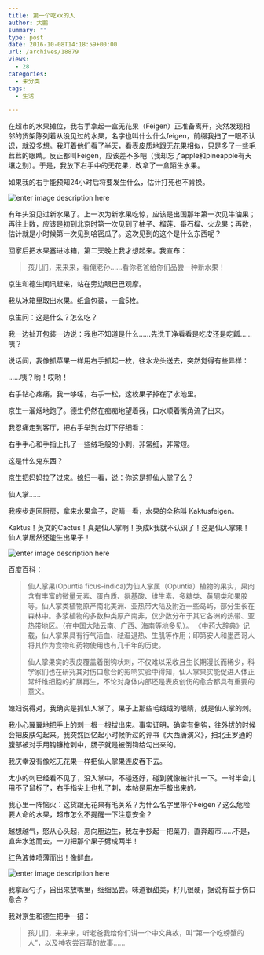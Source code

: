 ```yaml
---
title: 第一个吃xx的人
author: 大鹏
summary: ""
type: post
date: 2016-10-08T14:18:59+00:00
url: /archives/18879
views:
  - 28
categories:
  - 未分类
tags:
  - 生活

---
```

在超市的水果摊位，我右手拿起一盒无花果（Feigen）正准备离开，突然发现相邻的货架陈列着从没见过的水果，名字也叫什么什么feigen，前缀我扫了一眼不认识，就没多想。我盯着他们看了半天，看表皮质地跟无花果相似，只是多了一些毛茸茸的眼睛。反正都叫Feigen，应该差不多吧（我却忘了apple和pineapple有天壤之别）。于是，我放下右手中的无花果，改拿了一盒陌生水果。

如果我的右手能预知24小时后将要发生什么，估计打死也不肯换。

![enter image description here][1]

有年头没见过新水果了。上一次为新水果吃惊，应该是出国那年第一次见牛油果；再往上数，应该是初到北京时第一次见到了柚子、榴莲、番石榴、火龙果；再数，估计就是小时候第一次见到哈密瓜了。这次见到的这个是什么东西呢？

回家后把水果塞进冰箱，第二天晚上我才想起来。我宣布：

> 孩儿们，来来来，看俺老孙……看你老爸给你们品尝一种新水果！

京生和德生闻讯赶来，站在旁边眼巴巴观摩。

我从冰箱里取出水果。纸盒包装，一盒5枚。

京生问：这是什么？怎么吃？

我一边扯开包装一边说：我也不知道是什么……先洗干净看看是吃皮还是吃瓤……咦？

说话间，我像抓苹果一样用右手抓起一枚，往水龙头送去，突然觉得有些异样：

……咦？哟！哎哟！

右手钻心疼痛，我一哆嗦，右手一松，这枚果子掉在了水池里。

京生一溜烟地跑了。德生仍然在痴痴地望着我，口水顺着嘴角流了出来。

我忍痛走到客厅，把右手举到台灯下仔细看：

右手手心和手指上扎了一些绒毛般的小刺，非常细，非常短。

这是什么鬼东西？

京生把妈妈拉了过来。媳妇一看，说：你这是抓仙人掌了么？

仙人掌……

我疾步走回厨房，拿来水果盒子，定睛一看，水果的全称叫 Kaktusfeigen。

Kaktus！英文的Cactus！真是仙人掌啊！换成k我就不认识了！这是仙人掌果！仙人掌居然还能生出果子！

![enter image description here][2]

百度百科：

> 仙人掌果(Opuntia ficus-indica)为仙人掌属（Opuntia）植物的果实，果肉含有丰富的微量元素、蛋白质、氨基酸、维生素、多糖类、黄酮类和果胶等。仙人掌类植物原产南北美洲、亚热带大陆及附近一些岛屿，部分生长在森林中。多浆植物的多数种类原产南非，仅少数分布于其它各洲的热带、亚热带地区。（在中国大陆云南、广西、海南等地多见）。 《中药大辞典》记载，仙人掌果具有行气活血、祛湿退热、生肌等作用；印第安人和墨西哥人将其作为食物和药物使用也有几千年的历史。
> 
> 仙人掌果实的表皮覆盖着倒钩状刺，不仅难以采收且生长期漫长而稀少，科学家们也在研究其对伤口愈合的影响实验中得知，仙人掌果实能促进人体正常纤维细胞的扩展再生，不论对身体内部还是表皮创伤的愈合都具有重要的意义。

媳妇说得对，我确实是抓仙人掌了。果子上那些毛绒绒的眼睛，就是仙人掌的刺。

我小心翼翼地把手上的刺一根一根拔出来。事实证明，确实有倒钩，往外拔的时候会把皮肤勾起来。我突然回忆起小时候听过的评书《大西唐演义》，扫北王罗通的腹部被对手用钩镰枪刺中，肠子就是被倒钩给勾出来的。

我庆幸没有像吃无花果一样把仙人掌果连皮吞下去。

太小的刺已经看不见了，没入掌中，不碰还好，碰到就像被针扎一下。一时半会儿用不了鼠标了，右手指尖上也扎了刺，本帖是用左手敲出来的。

我心里一阵恼火：这货跟无花果有毛关系？为什么名字里带个Feigen？这么危险要人命的水果，超市怎么不提醒一下注意安全？

越想越气，怒从心头起，恶向胆边生，我左手抄起一把菜刀，直奔超市……不是，直奔水池而去，一刀把那个果子劈成两半！

红色液体喷薄而出！像鲜血。

![enter image description here][3]

我拿起勺子，舀出来放嘴里，细细品尝。味道很甜美，籽儿很硬，据说有益于伤口愈合？

我对京生和德生把手一招：

> 孩儿们，来来来，听老爸我给你们讲一个中文典故，叫“第一个吃螃蟹的人”，以及神农尝百草的故事……

 [1]: http://3.bp.blogspot.com/-GVw0eKMlf_0/VeDCkSd4hPI/AAAAAAAANjg/yo8z0lUGpKc/s1600/DSC04840_%25E5%2589%25AF%25E6%259C%25AC.jpg
 [2]: http://www.zhencaishiliao.com/d/file/shicai/guaguo/2015-09-10/11754500f966158bb8ce3ab8a9f2f9aa.jpg
 [3]: http://read.html5.qq.com/image?src=forum&q=5&r=0&imgflag=7&imageUrl=http://mmbiz.qpic.cn/mmbiz/YFl8YC1BpjuwPbppk1ZQkUbX952k0j4ic5QSIicia3ZhGyldgx1Br9uPuribMsAicQzcquhzRKIEnJDbKckoEV5u4aw/0?wx_fmt=jpeg
